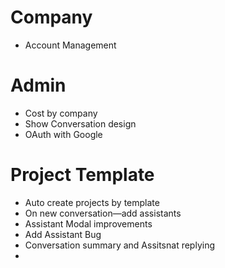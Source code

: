 # Company
- Account Management

# Admin
- Cost by company
- Show Conversation design
- OAuth with Google

# Project Template
- Auto create projects by template
- On new conversation—add assistants
- Assistant Modal improvements
- Add Assistant Bug
- Conversation summary and Assitsnat replying
- 